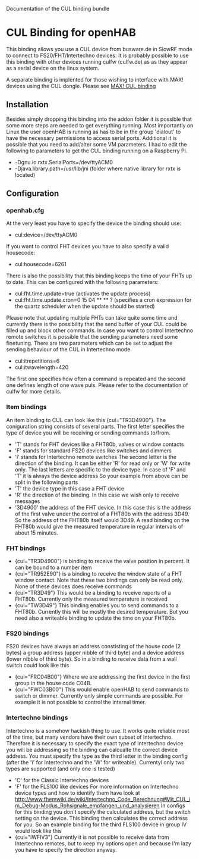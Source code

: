 Documentation of the CUL binding bundle

# CUL Binding for openHAB

This binding allows you use a CUL device from busware.de in SlowRF mode to connect to FS20/FHT/Intertechno devices.
It is probably possible to use this binding with other devices running culfw (culfw.de) as as they appear as a serial device on the linux system.

A separate binding is implented for those wishing to interface with MAX! devices using the CUL dongle. Please see [MAX! CUL binding](https://github.com/openhab/openhab/wiki/MAX!-CUL-Binding)

## Installation

Besides simply dropping this binding into the addon folder it is possible that some more steps are needed to get everything running. Most importantly on Linux the user openHAB is running as has to be in the group 'dialout' to have the necessary permissions to access serial ports. Additional it is possible that you need to add/alter some VM parameters. I had to edit the following to parameters to get the CUL binding running on a Raspberry Pi.
- -Dgnu.io.rxtx.SerialPorts=/dev/ttyACM0
- -Djava.library.path=/usr/lib/jni (folder where native library for rxtx is located)

## Configuration

### openhab.cfg

At the very least you have to specify the device the binding should use:
- cul:device=/dev/ttyACM0

If you want to control FHT devices you have to also specify a valid housecode:
- cul:housecode=6261

There is also the possibility that this binding keeps the time of your FHTs up to date. This can be configured with the following parameters:
- cul:fht.time.update=true (activates the update process)
- cul:fht.time.update.cron=0 15 04 ** ** ? (specifies a cron expression for the quartz scheduler when the update should be started)

Please note that updating multiple FHTs can take quite some time and currently there is the possibility that the send buffer of your CUL could be filled up and block other commands. In case you want to control Intertechno remote switches it is possible that the sending parameters need some finetuning. There are two parameters which can be set to adjust the sending behaviour of the CUL in Intertechno mode.
- cul:itrepetitions=6
- cul:itwavelength=420

The first one specifies how often a command is repeated and the second one defines length of one wave puls. Please refer to the documentation of culfw for more details.

### Item bindings

An item binding to CUL can look like this {cul="TR3D4900"}.
The coniguration string consists of several parts. The first letter specifies the type of device you will be receiving or sending
commands to/from.
- 'T' stands for FHT devices like a FHT80b, valves or window contacts
- 'F' stands for standard FS20 devices like switches and dimmers
- 'i' stands for Intertechno remote switches
The second letter is the direction of the binding. It can be either 'R' for read only or 'W' for write only. The last letters are
specific to the device type. In case of 'F' and 'T' it is always the device address So your example from above can be split in the 
following parts
- 'T' the device type in this case a FHT device
- 'R' the direction of the binding. In this case we wish only to receive messages
- '3D4900' the address of the FHT device. In this case this is the address of the first valve under the control of a FHT80b with the
	address 3D49. 
So the address of the FHT80b itself would 3D49. A read binding on the FHT80b would give the measured temperature in regular intervals 
of about 15 minutes.

### FHT bindings

- {cul="TR3D4900"} is binding to receive the valve position in percent. It can be bound to a number item
- {cul="TR952E90"} is a binding to receive the window state of a FHT window contact.
Note that these two bindings can only be read only. None of these devices does receive commands
- {cul="TR3D49"} This would be a binding to receive reports of a FHT80b. Currently only the measured temperature is received
- {cul="TW3D49"} This binding enables you to send commands to a FHT80b. Currently this will be mostly the desired temperature. But
	you need also a writeable binding to update the time on your FHT80b.

### FS20 bindings

FS20 devices have always an address constisting of the house code (2 bytes) a group address (upper nibble of third byte) and a device
address (lower nibble of third byte). So in a binding to receive data from a wall switch could look like this
- {cul="FRC04B00"} Where we are addressing the first device in the first group in the house code C04B.
- {cul="FWC03B00"} This would enable openHAB to send commands to switch or dimmer. Currently only simple commands are possible.
	For example it is not possible to control the internal timer.

### Intertechno bindings

Intertechno is a somehow hackish thing to use. It works quite reliable most of the time, but many vendors have their own subset
of Intertechno. Therefore it is necessary to specify the exact type of Intertechno device you will be addressing so the binding
can calcualte the correct device address. You must specify the type as the third letter in the binding config (after the 'i' for
Intertechno and the 'W' for writeable). Currentyl only two types are supported (and only one is tested)
- 'C' for the Classic Intertechno devices
- 'F' for the FLS100 like devices
For more information on Intertechno device types and how to identify them have look at http://www.fhemwiki.de/wiki/Intertechno_Code_Berechnung#Mit_CUL_im_Debug-Modus_Rohsignale_empfangen_und_analysieren
In configs for this binding you don't specify the calculated address, but the switch setting on the device. This binding then calculates
the correct address for you. So an example binding for the third FLS100 device in group IV would look like this
- {cul="iWFIV3"}
Currently it is not possible to receive data from Intertechno remotes, but to keep my options open and because I'm lazy you have to
specify the direction anyway.
